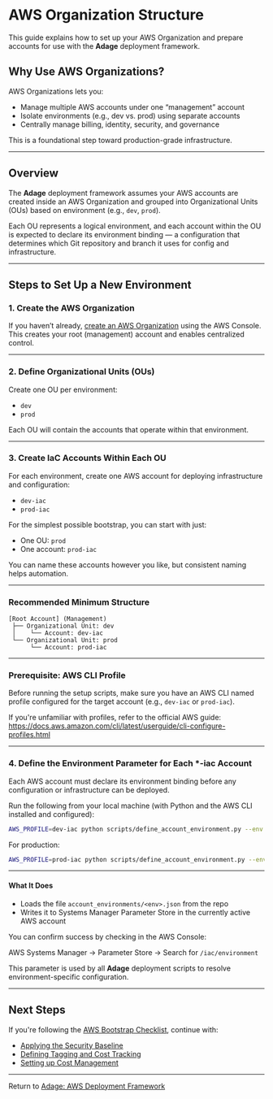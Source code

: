 # AWS Organization Structure

This guide explains how to set up your AWS Organization and prepare accounts for use with the **Adage** deployment framework.

## Why Use AWS Organizations?

AWS Organizations lets you:

- Manage multiple AWS accounts under one “management” account
- Isolate environments (e.g., dev vs. prod) using separate accounts
- Centrally manage billing, identity, security, and governance

This is a foundational step toward production-grade infrastructure.

---

## Overview

The **Adage** deployment framework assumes your AWS accounts are created inside an AWS Organization and grouped into Organizational Units (OUs) based on environment (e.g., `dev`, `prod`).

Each OU represents a logical environment, and each account within the OU is expected to declare its environment binding — a configuration that determines which Git repository and branch it uses for config and infrastructure.

---

## Steps to Set Up a New Environment

### 1. Create the AWS Organization

If you haven’t already, [create an AWS Organization](https://docs.aws.amazon.com/organizations/latest/userguide/orgs_tutorials_basic.html) using the AWS Console. This creates your root (management) account and enables centralized control.

---

### 2. Define Organizational Units (OUs)

Create one OU per environment:

- `dev`
- `prod`

Each OU will contain the accounts that operate within that environment.

---

### 3. Create IaC Accounts Within Each OU

For each environment, create one AWS account for deploying infrastructure and configuration:

- `dev-iac`
- `prod-iac`

For the simplest possible bootstrap, you can start with just:

- One OU: `prod`
- One account: `prod-iac`

You can name these accounts however you like, but consistent naming helps automation.

---

### Recommended Minimum Structure

```
[Root Account] (Management)
 ├── Organizational Unit: dev
 │    └── Account: dev-iac
 └── Organizational Unit: prod
      └── Account: prod-iac
```

---

### Prerequisite: AWS CLI Profile

Before running the setup scripts, make sure you have an AWS CLI named profile configured for the target account (e.g., `dev-iac` or `prod-iac`).

If you're unfamiliar with profiles, refer to the official AWS guide:  
https://docs.aws.amazon.com/cli/latest/userguide/cli-configure-profiles.html

---

### 4. Define the Environment Parameter for Each *-iac Account

Each AWS account must declare its environment binding before any configuration or infrastructure can be deployed.

Run the following from your local machine (with Python and the AWS CLI installed and configured):

```bash
AWS_PROFILE=dev-iac python scripts/define_account_environment.py --env dev
```

For production:

```bash
AWS_PROFILE=prod-iac python scripts/define_account_environment.py --env prod
```

---

#### What It Does

- Loads the file `account_environments/<env>.json` from the repo
- Writes it to Systems Manager Parameter Store in the currently active AWS account

You can confirm success by checking in the AWS Console:

AWS Systems Manager → Parameter Store → Search for `/iac/environment`

This parameter is used by all **Adage** deployment scripts to resolve environment-specific configuration.

---

## Next Steps

If you're following the [AWS Bootstrap Checklist](../bootstrap-checklist.md), continue with:

- [Applying the Security Baseline](../security-baseline/README.md)
- [Defining Tagging and Cost Tracking](../tagging-policy/README.md)
- [Setting up Cost Management](../cost-management/README.md)

---

Return to [Adage: AWS Deployment Framework](../README.md)
